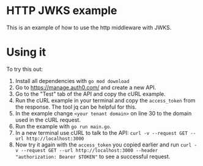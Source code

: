 # HTTP JWKS example

This is an example of how to use the http middleware with JWKS.

# Using it

To try this out:
1. Install all dependencies with `go mod download`
1. Go to https://manage.auth0.com/ and create a new API.
1. Go to the "Test" tab of the API and copy the cURL example.
1. Run the cURL example in your terminal and copy the `access_token` from the response. The tool jq can be helpful for this.
1. In the example change `<your tenant domain>` on line 30 to the domain used in the cURL request.
1. Run the example with `go run main.go`.
1. In a new terminal use cURL to talk to the API: `curl -v --request GET --url http://localhost:3000`
1. Now try it again with the `access_token` you copied earlier and run `curl -v --request GET --url http://localhost:3000 --header "authorization: Bearer $TOKEN"` to see a successful request.
